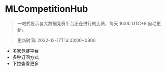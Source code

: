 # MLCompetitionHub

> 一站式显示各大数据竞赛平台正在进行的比赛，每天 16:00 UTC+8 自动更新。
  
> 更新时间: 2022-12-17T16:03:00+0800 

* 多家竞赛平台
* 多种订阅方式
* 下拉查看更多